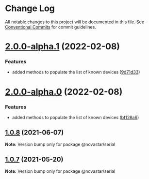 # Change Log

All notable changes to this project will be documented in this file.
See [Conventional Commits](https://conventionalcommits.org) for commit guidelines.

# [2.0.0-alpha.1](https://github.com/sarakusha/novastar/compare/v1.0.5...v2.0.0-alpha.1) (2022-02-08)


### Features

* added methods to populate the list of known devices ([9d71d33](https://github.com/sarakusha/novastar/commit/9d71d33a7899657b8c7166eb00aa8432e151f2e7))





# [2.0.0-alpha.0](https://github.com/sarakusha/novastar/compare/v1.0.5...v2.0.0-alpha.0) (2022-02-08)


### Features

* added methods to populate the list of known devices ([bf128a6](https://github.com/sarakusha/novastar/commit/bf128a63b0e4e44d27941cab94878f600fdd4ef7))





## [1.0.8](https://github.com/sarakusha/novastar/compare/v1.0.5...v1.0.8) (2021-06-07)

**Note:** Version bump only for package @novastar/serial





## [1.0.7](https://github.com/sarakusha/novastar/compare/v1.0.5...v1.0.7) (2021-05-20)

**Note:** Version bump only for package @novastar/serial
